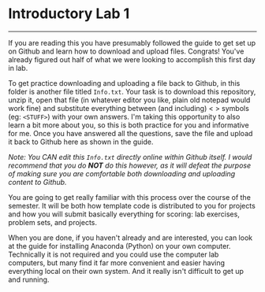 # Introductory Lab 1
---

If you are reading this you have presumably followed the guide to get set up on Github and learn how to download and upload files. Congrats! You've already figured out half of what we were looking to accomplish this first day in lab. 

To get practice downloading and uploading a file back to Github, in this folder is another file titled `Info.txt`. Your task is to download this repository, unzip it, open that file (in whatever editor you like, plain old notepad would work fine) and substitute everything between (and including) < > symbols (eg: `<STUFF>`) with your own answers. I'm taking this opportunity to also learn a bit more about you, so this is both practice for you and informative for me. Once you have answered all the questions, save the file and upload it back to Github here as shown in the guide.

_Note: You CAN edit this `Info.txt` directly online within Github itself. I would recommend that you do **NOT** do this however, as it will defeat the purpose of making sure you are comfortable both downloading and uploading content to Github._

You are going to get really familiar with this process over the course of the semester. It will be both how template code is distributed to you for projects and how you will submit basically everything for scoring: lab exercises, problem sets, and projects.

When you are done, if you haven't already and are interested, you can look at the guide for installing Anaconda (Python) on your own computer. Technically it is not required and you could use the computer lab computers, but many find it far more convenient and easier having everything local on their own system. And it really isn't difficult to get up and running.